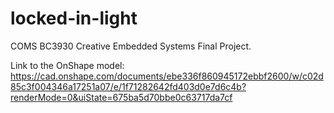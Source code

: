 # locked-in-light
COMS BC3930 Creative Embedded Systems Final Project. 

Link to the OnShape model: https://cad.onshape.com/documents/ebe336f860945172ebbf2600/w/c02d85c3f004346a17251a07/e/1f71282642fd403d0e7d6c4b?renderMode=0&uiState=675ba5d70bbe0c63717da7cf 